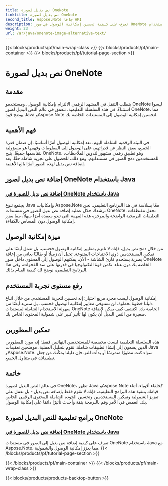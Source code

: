 ```yaml
---
title: نص بديل لصورة OneNote
linktitle: نص بديل لصورة OneNote
second_title: Aspose.Note جافا API
description: تعرف على كيفية تحسين إمكانية الوصول في صور OneNote باستخدام Java مع Aspose.Note. أضف نصًا بديلاً دون عناء لتعزيز الشمولية وتحسين تجربة المستخدم.
weight: 23
url: /ar/java/onenote-image-alternative-text/
---
```


{{< blocks/products/pf/main-wrap-class >}}
{{< blocks/products/pf/main-container >}}
{{< blocks/products/pf/tutorial-page-section >}}

# نص بديل لصورة OneNote

## مقدمة

يتطلب التنقل في المشهد الرقمي الالتزام بإمكانية الوصول، ومستخدمو OneNote ليسوا استثناءً. في هذه السلسلة التعليمية، نتعمق في عالم النص البديل لصور OneNote، مما يوضح قوة Java وAspose.Note لتحسين إمكانية الوصول إلى المستندات الخاصة بك.

## فهم الأهمية
في البيئة الرقمية الشاملة اليوم، تعد إمكانية الوصول أمرًا أساسيًا. إن ضمان قدرة الجميع، بغض النظر عن قدراتهم، على الوصول إلى المعلومات وفهمها هو مسؤولية نتقاسمها جميعًا. يتيح OneNote، وهو تطبيق رقمي مشهور لتدوين الملاحظات، للمستخدمين دمج الصور في مستنداتهم. ومع ذلك، للحصول على تجربة شاملة حقًا، يعد إضافة نص بديل لهذه الصور أمرًا بالغ الأهمية.

## إضافة نص بديل لصور OneNote باستخدام Java
### [إضافة نص بديل للصورة في OneNote باستخدام Java](./add-alternative-text-to-image/)
يجتمع تنوع Java وإمكانيات Aspose.Note معًا بسلاسة في هذا البرنامج التعليمي. نحن نرشدك خلال عملية إضافة نص بديل للصور في مستندات OneNote. تجعل مقتطفات التعليمات البرمجية الواضحة والموجزة هذه المهمة التي تبدو معقدة أمرًا سهلاً، مما يعزز إمكانية الوصول دون المساس بالكفاءة.

## ميزة إمكانية الوصول
من خلال دمج نص بديل، فإنك لا تلتزم بمعايير إمكانية الوصول فحسب، بل تعمل أيضًا على تمكين المستخدمين ذوي الاحتياجات المتنوعة. تخيل أن زميلًا أو طالبًا يعاني من إعاقة بصرية يستخدم قارئ الشاشة - الآن، يمكنهم الوصول إلى المحتوى داخل صور OneNote الخاصة بك دون عناء. تكمن قوة التكنولوجيا في قدرتها على سد الفجوات، وفي هذا البرنامج التعليمي، نوضح لك كيفية القيام بذلك.

## رفع مستوى تجربة المستخدم
إمكانية الوصول ليست مجرد مربع اختيار؛ إنه تحسين لتجربة المستخدم. من خلال اتباع دليلنا خطوة بخطوة، لن تستوفي معايير إمكانية الوصول فحسب، بل ستزيد أيضًا من سهولة الاستخدام الشاملة لمستندات OneNote الخاصة بك. اكتشف كيف يمكن لإضافة صغيرة من النص البديل أن يكون لها تأثير كبير على شمولية المحتوى الخاص بك.

## تمكين المطورين
هذه السلسلة التعليمية ليست مخصصة للمستخدمين النهائيين فقط؛ إنه مورد للمطورين الذين يسعون إلى إنشاء تطبيقات شاملة. نقوم بتحليل العملية، موضحين تعقيدات Java وAspose.Note. سواء كنت مطورًا متمرسًا أو بدأت للتو، فإن دليلنا يمكّنك من جعل تطبيقاتك في متناول الجميع.

## خاتمة
في عالم النص البديل لصورة OneNote، تظهر Java وAspose.Note كحلفاء أقوياء. أثناء قيامك بتنفيذ هذه البرامج التعليمية، فإنك لا تقوم فقط بإضافة نص بديل - بل تعمل على تعزيز الشمولية وتمكين المستخدمين وتحسين الجودة الشاملة للمحتوى الرقمي الخاص بك. انغمس في الأمر وقم بالبرمجة بثقة وأحدث تأثيرًا دائمًا على إمكانية الوصول.
## برامج تعليمية للنص البديل لصورة OneNote
### [إضافة نص بديل للصورة في OneNote باستخدام Java](./add-alternative-text-to-image/)
تعرف على كيفية إضافة نص بديل إلى الصور في مستندات OneNote باستخدام Java مع Aspose.Note، مما يعزز إمكانية الوصول والشمولية.
{{< /blocks/products/pf/tutorial-page-section >}}

{{< /blocks/products/pf/main-container >}}
{{< /blocks/products/pf/main-wrap-class >}}

{{< blocks/products/products-backtop-button >}}
